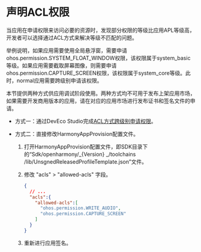 # 声明ACL权限


当应用在申请权限来访问必要的资源时，发现部分权限的等级比应用APL等级高，开发者可以选择通过ACL方式来解决等级不匹配的问题。


举例说明，如果应用需要使用全局悬浮窗，需要申请ohos.permission.SYSTEM_FLOAT_WINDOW权限，该权限属于system_basic等级。如果应用需要截取屏幕图像，则需要申请ohos.permission.CAPTURE_SCREEN权限，该权限属于system_core等级。此时，normal应用需要跨级别申请该权限。


本节提供两种方式供应用调试阶段使用。两种方式均不可用于发布上架应用市场，如果需要开发商用版本的应用，请在对应的应用市场进行发布证书和签名文件的申请。


- 方式一：通过DevEco Studio完成[ACL方式跨级别申请权限](https://developer.huawei.com/consumer/cn/doc/harmonyos-guides/ide-signing-0000001587684945)。

- 方式二：直接修改HarmonyAppProvision配置文件。
  1. 打开HarmonyAppProvision配置文件，即SDK目录下的“Sdk/openharmony/_{Version} _/toolchains /lib/UnsgnedReleasedProfileTemplate.json”文件。
  2. 修改 "acls" &gt; "allowed-acls" 字段。
      
      ```json
      {
        // ...
        "acls":{
          "allowed-acls":[
            "ohos.permission.WRITE_AUDIO",
            "ohos.permission.CAPTURE_SCREEN"
          ]
        }
      }
      ```

  3. 重新进行应用签名。
